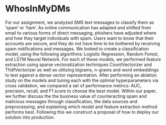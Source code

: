 # WhosInMyDMs

For our assignment, we analyzed SMS text messages to classify them as ‘spam’ or ‘ham’. As online communication has adapted and shifted from email to various forms of direct messaging, phishers have adjusted where and how they target individuals with spam. Users want to know that their accounts are secure, and they do not have time to be bothered by receiving spam notifications and messages. We looked to create a classification model, using the following algorithms: Logistic Regression, Random Forest, and LSTM Neural Network. For each of these models, we performed feature extraction using sparse vectoratization techniques CountVectorizer and TfidfVectorizer as well as utilizing bigrams, n-grams and word embeddings to test against a dense vector representation. After performing an ablation study on the models and tuning each with the optimal hyperparameters via cross validation, we compared a set of  performance metrics: AUC, precision, recall, and F1 score to choose the best model. Within our paper, we further discuss the the business value of counteracting spam and malicious messages through classification, the data sources and preprocessing, and explaining which model and feature extraction method performs best. Following this we construct a proposal of how to deploy our solution into production.
